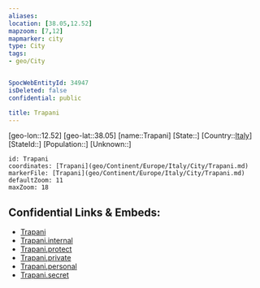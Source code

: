 ```yaml
---
aliases: 
location: [38.05,12.52]
mapzoom: [7,12] 
mapmarker: city 
type: City
tags:
- geo/City


SpocWebEntityId: 34947
isDeleted: false
confidential: public

title: Trapani
---
```

[geo-lon::12.52]
[geo-lat::38.05]
[name::Trapani]
[State::]
[Country::[Italy](geo/Continent/Europe/Italy.md)]
[StateId::]
[Population::]
[Unknown::]


```leaflet
id: Trapani
coordinates: [Trapani](geo/Continent/Europe/Italy/City/Trapani.md)
markerFile: [Trapani](geo/Continent/Europe/Italy/City/Trapani.md)
defaultZoom: 11 
maxZoom: 18
```


## Confidential Links & Embeds: 
- [Trapani](../../../../../../_public/geo/Continent/Europe/Italy/City/Trapani.md) 
- [Trapani.internal](../../../../../../_internal/geo/Continent/Europe/Italy/City/Trapani.internal.md) 
- [Trapani.protect](../../../../../../_protect/geo/Continent/Europe/Italy/City/Trapani.protect.md) 
- [Trapani.private](../../../../../../_private/geo/Continent/Europe/Italy/City/Trapani.private.md) 
- [Trapani.personal](../../../../../../_personal/geo/Continent/Europe/Italy/City/Trapani.personal.md) 
- [Trapani.secret](../../../../../../_secret/geo/Continent/Europe/Italy/City/Trapani.secret.md) 

